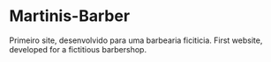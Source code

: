 # Martinis-Barber
Primeiro site, desenvolvido para uma barbearia ficiticia.
First website, developed for a fictitious barbershop.
